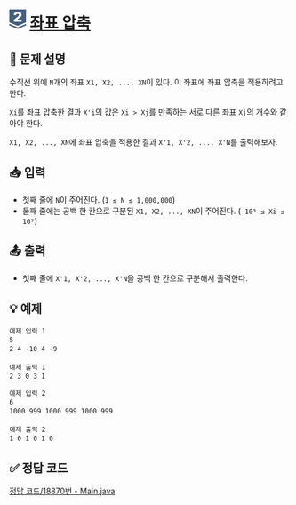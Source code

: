 <!-- ChatGPT를 사용하여 꾸몄습니다 -->
# <img src="https://github.com/GUBBIB/BaekJoonCode/blob/main/Tier_Img/Silver-2.svg" alt="티어그림" width="30px" height="35px"> [좌표 압축](https://www.acmicpc.net/problem/18870)

## 📝 문제 설명
수직선 위에 `N`개의 좌표 `X1, X2, ..., XN`이 있다. 이 좌표에 좌표 압축을 적용하려고 한다.

`Xi`를 좌표 압축한 결과 `X'i`의 값은 `Xi > Xj`를 만족하는 서로 다른 좌표 `Xj`의 개수와 같아야 한다.

`X1, X2, ..., XN`에 좌표 압축을 적용한 결과 `X'1, X'2, ..., X'N`를 출력해보자.

## 📥 입력

* 첫째 줄에 `N`이 주어진다. (`1 ≤ N ≤ 1,000,000`)
* 둘째 줄에는 공백 한 칸으로 구분된 `X1, X2, ..., XN`이 주어진다.
  (`-10⁹ ≤ Xi ≤ 10⁹`)

## 📤 출력

* 첫째 줄에 `X'1, X'2, ..., X'N`을 공백 한 칸으로 구분해서 출력한다.


## 💡 예제

```plaintext
예제 입력 1
5
2 4 -10 4 -9

예제 출력 1
2 3 0 3 1
```

```plaintext
예제 입력 2
6
1000 999 1000 999 1000 999

예제 출력 2
1 0 1 0 1 0
```

## ✅ 정답 코드

[정답 코드/18870번 - Main.java](https://github.com/GUBBIB/BaekJoonCode/tree/main/Silver/18870%EB%B2%88%20-%20%EC%A2%8C%ED%91%9C%20%EC%95%95%EC%B6%95/%EC%A0%95%EB%8B%B5%EC%BD%94%EB%93%9C)
